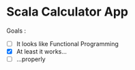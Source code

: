 # Scala Calculator App #

    

Goals : 
- [ ] It looks like Functional Programming 
- [x] At least it works...
- [ ] ...properly 
